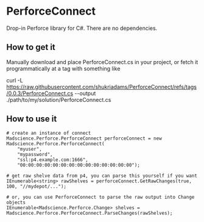 # PerforceConnect

Drop-in Perforce library for C#. There are no dependencies.

## How to get it

Manually download and place PerforceConnect.cs in your project, or fetch it programmatically at a tag with something like

  curl -L https://raw.githubusercontent.com/shukriadams/PerforceConnect/refs/tags/0.0.3/PerforceConnect.cs --output ./path/to/my/solution/PerforceConnect.cs

## How to use it

    # create an instance of connect  
    Madscience.Perforce.PerforceConnect perforceConnect = new Madscience.Perforce.PerforceConnect(
        "myuser", 
        "mypassword", 
        "ssl:p4.example.com:1666", 
        "00:00:00:00:00:00:00:00:00:00:00:00:00:00");

    # get raw shelve data from p4, you can parse this yourself if you want
    IEnumerable<string> rawShelves = perforceConnect.GetRawChanges(true, 100, "//mydepot/...");

    # or, you can use PerforceConnect to parse the raw output into Change objects
    IEnumerable<Madscience.Perforce.Change> shelves = Madscience.Perforce.PerforceConnect.ParseChanges(rawShelves);

